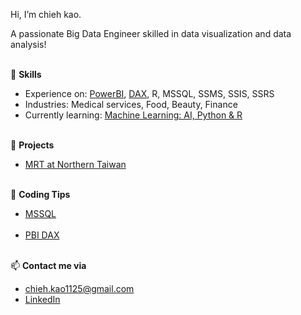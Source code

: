 Hi, I’m chieh kao.

A passionate Big Data Engineer skilled in data visualization and data analysis! 
<br></br>

🔨 **Skills**
- Experience on: [PowerBI](https://learn.microsoft.com/api/credentials/share/en-us/01082802/440AF68661AF8347?sharingId), [DAX](https://www.udemy.com/certificate/UC-98ad2248-cffd-40c9-a23e-5177d4064bbf/), R, MSSQL, SSMS, SSIS, SSRS
- Industries: Medical services, Food, Beauty, Finance
- Currently learning: [Machine Learning: AI, Python & R](https://www.udemy.com/course/machinelearning/) 
<br></br>

📂 **Projects**
- [MRT at Northern Taiwan](https://github.com/chieh-kao-1125/MRT_at_Northern_Taiwan)
<br></br>

🔑 **Coding Tips**
- [MSSQL](https://github.com/chieh-kao-1125/MSSQL-Tips)
<br></br>
- [PBI DAX](https://github.com/chieh-kao-1125/PBI_DAX-Tips)
<br></br>

📫 **Contact me via**
- chieh.kao1125@gmail.com
- [LinkedIn](https://www.linkedin.com/in/chieh-kao-777360310)

